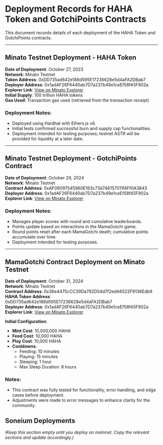 # Deployment Records for HAHA Token and GotchiPoints Contracts

This document records details of each deployment of the HAHA Token and GotchiPoints contracts.

---

## Minato Testnet Deployment - HAHA Token

**Date of Deployment**: October 27, 2023  
**Network**: Minato Testnet  
**Token Address**: 0xDD735ad642e188d595E17236628e5d4aFA2DBab7
**Deployer Address**: 0x1adAF26F6440ab7D7a237b49e1ceEf58f45F902a
**Explorer Link**: [View on Minato Explorer](https://explorer-testnet.soneium.org/address/0xDD735ad642e188d595E17236628e5d4aFA2DBab7)  
**Initial Supply**: 100 trillion HAHA tokens  
**Gas Used**: Transaction gas used (retrieved from the transaction receipt)

### Deployment Notes:

- Deployed using Hardhat with Ethers.js v6.
- Initial tests confirmed successful burn and supply cap functionalities.
- Deployment intended for testing purposes; testnet ASTR will be provided for liquidity at a later date.

---

## Minato Testnet Deployment - GotchiPoints Contract

**Date of Deployment**: October 29, 2024  
**Network**: Minato Testnet  
**Contract Address**: 0xAF09097545960E163c73d746157011f4Ff0A3843  
**Deployer Address**: 0x1adAF26F6440ab7D7a237b49e1ceEf58f45F902a
**Explorer Link**: [View on Minato Explorer](https://explorer-testnet.soneium.org/address/0xAF09097545960E163c73d746157011f4Ff0A3843?tab=contract)

### Deployment Notes:

- Manages player scores with round and cumulative leaderboards.
- Points update based on interactions in the MamaGotchi game.
- Round points reset after each MamaGotchi death; cumulative points accumulate over time.
- Deployment intended for testing purposes.

---

## MamaGotchi Contract Deployment on Minato Testnet

**Date of Deployment**: October 31, 2024  
**Network**: Minato Testnet  
**Contract Address**: 0x36e4475cCC39Da792D54d7f2edA6522F9136Edb9  
**HAHA Token Address**: 0xDD735ad642e188d595E17236628e5d4aFA2DBab7  
**Deployer Address**: 0x1adAF26F6440ab7D7a237b49e1ceEf58f45F902a  
**Explorer Link**: [View on Minato Explorer](https://explorer-testnet.soneium.org/address/0x36e4475cCC39Da792D54d7f2edA6522F9136Edb9?tab=contract)

**Initial Configuration**:

- **Mint Cost**: 10,000,000 HAHA
- **Feed Cost**: 10,000 HAHA
- **Play Cost**: 10,000 HAHA
- **Cooldowns**:
  - Feeding: 10 minutes
  - Playing: 15 minutes
  - Sleeping: 1 hour
  - Max Sleep Duration: 8 hours

### Notes:

- This contract was fully tested for functionality, error handling, and edge cases before deployment.
- Adjustments were made to error messages to enhance clarity for the community.

## Soneium Deployments

_(Keep this section empty until you deploy on mainnet. Copy the relevant sections and update accordingly.)_
